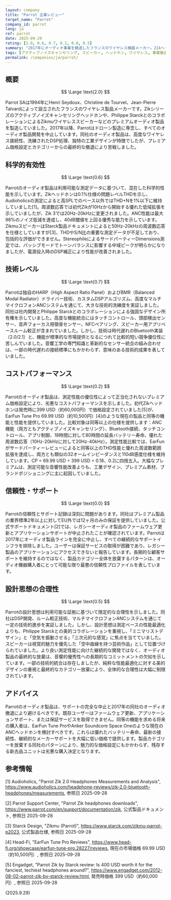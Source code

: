 ```yaml
---
layout: company
title: "Parrot 企業レビュー"
target_name: "Parrot"
company_id: parrot
lang: ja
ref: parrot
date: 2025-09-29
rating: [2.0, 0.6, 0.7, 0.2, 0.0, 0.5]
summary: "2017年にオーディオ事業を撤退したフランスのワイヤレス機器メーカー。Zikヘッドホンやスピーカーを製造していた。"
tags: [アクティブノイズキャンセリング, スピーカー, ヘッドホン, ワイヤレス, 事業撤退]
permalink: /companies/ja/parrot/
---
```

## 概要

$$ \Large \text{2.0} $$

Parrot SAは1994年にHenri Seydoux、Christine de Tourvel、Jean-Pierre Talvardによって設立されたフランスのワイヤレス製品メーカーです。Zikシリーズのアクティブノイズキャンセリングヘッドホンや、Philippe StarckとのコラボレーションによるZikmuワイヤレススピーカーなどのプレミアムオーディオ製品を製造していました。2017年以降、Parrotはドローン製造に専念し、すべてのオーディオ製品開発を中止しています。同社のオーディオ製品は、高度なワイヤレス接続性、洗練されたDSP処理、独特の工業デザインが特徴でしたが、プレミアム価格設定とカテゴリーからの最終的な撤退により苦戦しました。

## 科学的有効性

$$ \Large \text{0.6} $$

Parrotのオーディオ製品は利用可能な測定データに基づいて、混在した科学的性能を示しています。Zikヘッドホンは0.1%仕様の問題レベルTHDを示し、Audioholicsの測定によると高SPLでのベース以外ではTHD+Nを1%以下に維持していました[1]。周波数応答では初代Zikが10Hzから開始する優れた低域拡張を示していましたが、Zik 3では20Hz-20kHzに変更されました。ANC性能は最大98%のノイズ低減を達成し、40dB閾値を上回る優秀な能力を示しています。ZikmuスピーカーはStarck製品ドキュメントによると50Hz-20kHzの周波数応答を仕様としていますが[3]、THDやS/N比の重要な測定データが不足しており、包括的な評価ができません。StereophileによるサードパーティーDimensions測定では、パッシブモードでトーンバランスに影響する中域ピークが明らかになりましたが、電源投入時のDSP補正により性能が改善されました。

## 技術レベル

$$ \Large \text{0.7} $$

Parrotは独自のHARP（High Aspect Ratio Panel）およびBMR（Balanced Modal Radiator）ドライバー技術、カスタムDSPアルゴリズム、高度なマルチマイクロフォンANCシステムを通じて、大きな技術的洗練度を実証しました。同社は社内開発とPhilippe Starckとのコラボレーションによる強固なデザイン所有権を示していました。高度な機能統合にはタッチコントロール、頭部検出センサー、音声フォーカス用顎骨センサー、NFCペアリング、スピーカー用アプリベースルーム較正が含まれていました。しかし、技術は時代遅れのBluetooth実装（2.0/2.1）と、機能が標準的な市場提供となるにつれて比較的短い競争優位性に苦しんでいました。音響工学の専門知識と革新的なセンサー統合の組み合わせは、一部の時代遅れの接続標準にもかかわらず、意味のある技術的成果を表していました。

## コストパフォーマンス

$$ \Large \text{0.2} $$

Parrotのオーディオ製品は、測定性能の優位性によって正当化されないプレミアム価格設定により、劣悪なコストパフォーマンスを示しました。初代Zikヘッドホンは発売時に399 USD（約60,000円）で価格設定されていました[5]が、EarFun Tune Pro 69.99 USD（約10,500円）[4]のような現在の製品と同等の機能と性能を提供していました。比較対象は同等以上の仕様を提供します：ANC機能（両方ともアクティブノイズキャンセリング）、Bluetooth接続、タッチコントロール、アプリ制御、18時間に対して80時間の延長バッテリー寿命、優れた周波数応答（10Hz-20kHzに対して20Hz-40kHz）。測定性能比較では、EarFunがサードパーティーレビューによると同等以上のTHD性能と優れた周波数範囲拡張を達成し、両方とも類似の32オームインピーダンスと110dB感度仕様を維持しています。CP = 69.99 USD ÷ 399 USD = 0.18、0.2に四捨五入。大幅なプレミアムは、測定可能な音響性能改善よりも、工業デザイン、プレミアム素材、ブランドポジショニングに主に起因していました。

## 信頼性・サポート

$$ \Large \text{0.0} $$

Parrotの信頼性とサポート記録は深刻に問題があります。同社はプレミアム製品の業界標準2年以上に対してEU外では12ヶ月のみの保証を提供していました。公式サポートドキュメント[2]では、レガシーオーディオ製品のファームウェア更新とアプリケーションサポートが中止されたことが確認されています。Parrotは2017年にオーディオ製品ラインを完全に中止し、すべての継続的なサポートインフラを排除しました。ユーザーは保証サービスの取得が困難であり、レガシー製品のアプリケーションにアクセスできないと報告しています。長期的な顧客サポートを維持するのではなく、製品カテゴリー全体を放棄するパターンは、オーディオ機器購入者にとって可能な限り最悪の信頼性プロファイルを表しています。

## 設計思想の合理性

$$ \Large \text{0.5} $$

Parrotの設計思想は利用可能な証拠に基づいて限定的な合理性を示しました。同社はDSP開発、ルーム較正技術、マルチマイクロフォンANCシステムを通じて一定の技術的進歩を実証しました。しかし、設計思想は測定ベースの性能最適化よりも、Philippe Starckとの美的コラボレーションを重視し、「ミニマリストデザイン」と「空気を振動させる」「三次元的な感覚」に焦点を当てていました。スピーカーは視覚的魅力を優先した「空中曲線を持つ芸術作品」として位置づけられていました。より良い測定性能に向けた継続的な開発ではなく、オーディオ製品の最終的な放棄は、音響的優秀性への長期的なコミットメントの欠如を示しています。一部の技術的統合は存在しましたが、純粋な性能最適化に対する美的デザインの重視と最終的なカテゴリー放棄により、全体的な合理性は大幅に制限されています。

## アドバイス

Parrotのオーディオ製品は、サポートの完全な中止と2017年の同社のオーディオ撤退により避けるべきです。既存ユーザーはファームウェア更新、アプリケーションサポート、または保証サービスを取得できません。同等の機能を求める将来の購入者は、EarFun Tune ProやAnker Soundcore Space Oneのような現在のANCヘッドホンを検討すべきです。これらは優れたバッテリー寿命、最新の接続性、継続的なメーカーサポートを大幅に低い価格で提供します。製品カテゴリーを放棄する同社のパターンにより、魅力的な価格設定にもかかわらず、残存する新古品ユニットは劣悪な購入決定となります。

## 参考情報

[1] Audioholics, "Parrot Zik 2.0 Headphones Measurements and Analysis", https://www.audioholics.com/headphone-reviews/zik-2.0-bluetooth-headphones/measurements, 参照日 2025-09-28

[2] Parrot Support Center, "Parrot Zik headphones downloads", https://www.parrot.com/en/support/documentation/zik, 公式製品ドキュメント, 参照日 2025-09-28

[3] Starck Design, "Zikmu (Parrot)", https://www.starck.com/zikmu-parrot-p2023, 公式製品仕様, 参照日 2025-09-28

[4] Head-Fi, "EarFun Tune Pro Reviews", https://www.head-fi.org/showcase/earfun-tune-pro.28227/reviews, 現在の市場価格 69.99 USD（約10,500円）, 参照日 2025-09-28

[5] Engadget, "Parrot Zik by Starck review: Is 400 USD worth it for the fanciest, techiest headphones around?", https://www.engadget.com/2012-08-02-parrot-zik-by-starck-review.html, 発売時価格 399 USD（約60,000円）, 参照日 2025-09-28

(2025.9.29)